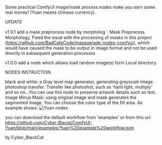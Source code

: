 Some practical ComfyUI image/mask process nodes make you earn some real money! (Yuan means chinese currency).


UPDATE

v1.0.1
add a mask preprocess node by morpholog：Mask Preprocess Morphology,
Fixed the issue with the processing of masks in this project (https://github.com/BadCafeCode/masquerade-nodes-comfyui), which would have caused the mask to be output in image format and not be used directly in subsequent generation processes

v1.0.0
add a node which allows load random image(s) form Local directory.

NODES INSTRUCTION

black and white: a Gray level map generator, generating greyscale image.
photoshop transfer: Transfer like photoshot, such as 'hard light, multiply' and so on...You can use this node to preserve artwork details such as text.
Image Minus Mask: using original image and mask generates the segmented image. You can choose the color type of the fill area. As example shows:
![Yuan nodes](https://github.com/user-attachments/assets/873565b0-5c3c-4e2a-96c7-ea03aa85f288)


you can download the default workflow from 'examples' or from this url:
https://github.com/Cyber-Blacat/ComfyUI-Yuan/blob/main/examples/Yuan%20example%20workflow.json


by Cyber_BlackCat
